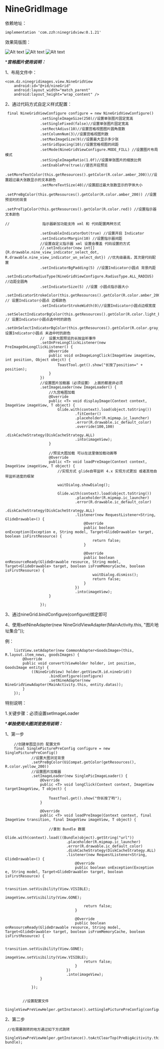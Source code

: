 
# NineGridImage

依赖地址：

   
    implementation 'com.zzh:ninegridview:0.1.21'
   

效果简版图：

![Alt text](https://github.com/zhengzaihong/NineGridImage/blob/master/Screenshots/pre.gif)
![Alt text](https://github.com/zhengzaihong/NineGridImage/blob/master/Screenshots/pre2.gif)
![Alt text](https://github.com/zhengzaihong/NineGridImage/blob/master/Screenshots/singlePic.gif)


****************************宫格图片使用说明：***************************


1、布局文件中：


    <com.dz.ninegridimages.view.NineGridView
        android:id="@+id/nineGrid"
        android:layout_width="match_parent"
        android:layout_height="wrap_content" />

        
2、通过代码方式自定义样式配置：


     final NineGridViewConfigure configure = new NineGridViewConfigure()
                    .setSingleImageSize(250)//设置单张图片固定宽高
                    .setSingleFixed(false)//设置单张图片固定宽高
                    .setRectAdius(10)//设置宫格视图图片圆角度数
                    .setColumnNum(3)//设置宫格视图列数
                    .setMaxImageSize(9)//设置最大显示多少张
                    .setGridSpacing(10)//设置宫格视图的间距
                    .setMode(NineGridViewConfigure.MODE_FILL) //设置图片布局模式
                    .setSingleImageRatio(1.0f)//设置单张图片的缩放比例
                    .setEnablePre(true)//是否开启预览
                    .setMoreTextColor(this.getResources().getColor(R.color.amber_200))//设置超过最大张数显示的文本颜色
                    .setMoreTextSize(40)//设置超过最大张数显示的字体大小
                    .setPreBgColor(this.getResources().getColor(R.color.amber_200)) //设置预览时的背景
                    .setPreTipColor(this.getResources().getColor(R.color.red)) //设置指示器文本颜色
    
    //               指示器新加功能支持 xml 和 代码配置两种方式
    
                    .setEnableIndicatorDot(true) //设置开启 Indicator
                    .setIndicatorMargin(10) //设置指示器间距
                    //设置自定义指示器 xml 设置会覆盖 代码设置的方式
                    //.setIndicator(new int[]{R.drawable.nine_view_indicator_select_dot, R.drawable.nine_view_indicator_un_select_dot}) //优先级最高，其次是代码配置
                    .setIndicatorBgPadding(5) //设置Indicator小圆点 背景内距
                    .setIndicatorRadiusType(NineGridViewConfigure.RadiusType.ALL_RADIUS) //边距全圆角
                    .setIndicatorSize(5) //设置 小圆点指示器大小
                    .setIndicatorStrokeColor(this.getResources().getColor(R.color.amber_200)) // 设置Indicator小圆点 边框颜色
                    .setIndicatorStrokeWidth(0)//设置Indicator小圆点边框宽度
                    .setSelectIndicatorBgColor(this.getResources().getColor(R.color.light_blue_200)) // 设置Indicator小圆点选中时的颜色
                    .setUnSelectIndicatorBgColor(this.getResources().getColor(R.color.gray_cc))//设置Indicator小圆点 未选中时的颜色
                    //  设置大图预览的长按监听事件
                    .setOnPreLongClickListener(new PreImageOnLongClickListener() {
                        @Override
                        public void onImageLongClick(ImageView imageView, int position, Object obejct) {
                            ToastTool.get().show("长按了position=" + position);
                        }
                    })
                    //设置图片加载器（必须设置） 上面的都是非必须
                    .setImageLoader(new ImageLoader() {
                        //九宫格图加载
                        @Override
                        public <T> void displayImage(Context context, ImageView imageView, T object) {
                            Glide.with(context).load(object.toString())
                                    .fitCenter()
                                    .placeholder(R.mipmap.ic_launcher)
                                    .error(R.drawable.ic_default_color)
                                    .override(100,100)
                                    .diskCacheStrategy(DiskCacheStrategy.ALL)
                                    .into(imageView);
                        }
    
                        //预览大图加载 可以在这里做加载动画等
                        @Override
                        public <T> void loadPreImage(Context context, ImageView imageView, T object) {
                            //实现方式 glide自带监听 4.x 实现方式更加 或者其他自带监听进度的框架
    
                            waitDialog.showDialog();
    
                            Glide.with(context).load(object.toString())
                                    .placeholder(R.mipmap.ic_launcher)
                                    .error(R.drawable.ic_default_color)
                                    .diskCacheStrategy(DiskCacheStrategy.ALL)
                                    .listener(new RequestListener<String, GlideDrawable>() {
                                        @Override
                                        public boolean onException(Exception e, String model, Target<GlideDrawable> target, boolean isFirstResource) {
                                            return false;
                                        }
    
                                        @Override
                                        public boolean onResourceReady(GlideDrawable resource, String model, Target<GlideDrawable> target, boolean isFromMemoryCache, boolean isFirstResource) {
                                            waitDialog.dismiss();
                                            return false;
                                        }
                                    })
                                    .into(imageView);
                        }
    
                    });

		

3、通过nineGrid.bindConfigure(configure)绑定即可

4、使用setNineAdapter(new NineGridViewAdapter(MainActivity.this, "图片地址集合"));
 
 例：


        listView.setAdapter(new CommonAdapter<GoodsImage>(this, R.layout.item_news, goodsImages) {
            @Override
            public void convert(ViewHolder holder, int position, GoodsImage entity) {
                ((NineGridView) holder.getView(R.id.nineGrid))
                        .bindConfigure(configure)
                        .setNineAdapter(new NineGridViewAdapter(MainActivity.this, entity.datas));
            }
        });


特别说明：

 1.关键步骤：必须设置setImageLoader
 
 




****************************单独使用大图浏览使用说明：***************************
 
1、第一步


        //创建单图显示的 配置文件
        final SinglePicturePreConfig configure = new SinglePicturePreConfig()
                //设置大图浏览背景
                .setPreBgColor(UiCompat.getColor(getResources(), R.color.yellow_200))
                //设置图片加载器
                .setImageLoader(new SinglePicImageLoader() {
                    @Override
                    public <T> void longClick(Context context, ImageView targetImageView, T object) {

                        ToastTool.get().show("你长按了哟");
                    }

                    @Override
                    public <T> void loadPreImage(Context context, final ImageView transition, final ImageView imageView, T object) {

                        //拿到 Bundle 数据
                        Glide.with(context).load(((Bundle)object).getString("url"))
                                .placeholder(R.mipmap.ic_launcher)
                                .error(R.drawable.ic_default_color)
                                .diskCacheStrategy(DiskCacheStrategy.ALL)
                                .listener(new RequestListener<String, GlideDrawable>() {
                                    @Override
                                    public boolean onException(Exception e, String model, Target<GlideDrawable> target, boolean isFirstResource) {

                                        transition.setVisibility(View.VISIBLE);
                                        imageView.setVisibility(View.GONE);

                                        return false;
                                    }

                                    @Override
                                    public boolean onResourceReady(GlideDrawable resource, String model, Target<GlideDrawable> target, boolean isFromMemoryCache, boolean isFirstResource) {

                                        transition.setVisibility(View.GONE);
                                        imageView.setVisibility(View.VISIBLE);
                                        return false;
                                    }
                                })
                                .into(imageView);
                    }

                });


            //设置配置文件
            SingleViewPreViewHelper.getInstance().setSinglePicturePreConfig(configure);




2、第二步


     //在需要跳转的地方通过如下方式跳转
     SingleViewPreViewHelper.getInstance().toActClearTop(PreBigAcitivity.this, bundle);